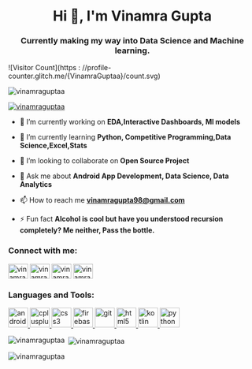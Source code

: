 <h1 align="center">Hi 👋, I'm Vinamra Gupta</h1>
<h3 align="center">Currently making my way into Data Science and Machine learning. </h3>
![Visitor Count](https : //profile-counter.glitch.me/{VinamraGuptaa}/count.svg)

<p align="left"> <img src="https://komarev.com/ghpvc/?username=vinamraguptaa&label=Profile%20views&color=0e75b6&style=flat" alt="vinamraguptaa" /> </p>

<p align="left"> <a href="https://github.com/ryo-ma/github-profile-trophy"><img src="https://github-profile-trophy.vercel.app/?username=vinamraguptaa" alt="vinamraguptaa" /></a> </p>

- 🔭 I’m currently working on **EDA,Interactive Dashboards, Ml models**

- 🌱 I’m currently learning **Python, Competitive Programming,Data Science,Excel,Stats**

- 👯 I’m looking to collaborate on **Open Source Project**

- 💬 Ask me about **Android App Development, Data Science, Data Analytics**

- 📫 How to reach me **vinamragupta98@gmail.com**

- ⚡ Fun fact **Alcohol is cool but have you understood recursion completely? Me neither, Pass the bottle.**

<h3 align="left">Connect with me:</h3>
<p align="left">
<a href="https://linkedin.com/in/vinamragupta" target="blank"><img align="center" src="https://cdn.jsdelivr.net/npm/simple-icons@3.0.1/icons/linkedin.svg" alt="vinamragupta" height="30" width="40" /></a>
<a href="https://stackoverflow.com/users/vinamragupta" target="blank"><img align="center" src="https://cdn.jsdelivr.net/npm/simple-icons@3.0.1/icons/stackoverflow.svg" alt="vinamragupta" height="30" width="40" /></a>
<a href="https://fb.com/vinamragupta" target="blank"><img align="center" src="https://cdn.jsdelivr.net/npm/simple-icons@3.0.1/icons/facebook.svg" alt="vinamragupta" height="30" width="40" /></a>
<a href="https://instagram.com/vinamra98" target="blank"><img align="center" src="https://cdn.jsdelivr.net/npm/simple-icons@3.0.1/icons/instagram.svg" alt="vinamra98" height="30" width="40" /></a>
</p>

<h3 align="left">Languages and Tools:</h3>
<p align="left"> <a href="https://developer.android.com" target="_blank"> <img src="https://devicons.github.io/devicon/devicon.git/icons/android/android-original-wordmark.svg" alt="android" width="40" height="40"/> </a> <a href="https://www.w3schools.com/cpp/" target="_blank"> <img src="https://devicons.github.io/devicon/devicon.git/icons/cplusplus/cplusplus-original.svg" alt="cplusplus" width="40" height="40"/> </a> <a href="https://www.w3schools.com/css/" target="_blank"> <img src="https://devicons.github.io/devicon/devicon.git/icons/css3/css3-original-wordmark.svg" alt="css3" width="40" height="40"/> </a> <a href="https://firebase.google.com/" target="_blank"> <img src="https://www.vectorlogo.zone/logos/firebase/firebase-icon.svg" alt="firebase" width="40" height="40"/> </a> <a href="https://git-scm.com/" target="_blank"> <img src="https://www.vectorlogo.zone/logos/git-scm/git-scm-icon.svg" alt="git" width="40" height="40"/> </a> <a href="https://www.w3.org/html/" target="_blank"> <img src="https://devicons.github.io/devicon/devicon.git/icons/html5/html5-original-wordmark.svg" alt="html5" width="40" height="40"/> </a> <a href="https://kotlinlang.org" target="_blank"> <img src="https://www.vectorlogo.zone/logos/kotlinlang/kotlinlang-icon.svg" alt="kotlin" width="40" height="40"/> </a> <a href="https://www.python.org" target="_blank"> <img src="https://devicons.github.io/devicon/devicon.git/icons/python/python-original.svg" alt="python" width="40" height="40"/> </a> </p>

<p><img align="left" src="https://github-readme-stats.vercel.app/api/top-langs?username=vinamraguptaa&show_icons=true&locale=en&layout=compact" alt="vinamraguptaa" /></p>

<p>&nbsp;<img align="center" src="https://github-readme-stats.vercel.app/api?username=vinamraguptaa&show_icons=true&locale=en" alt="vinamraguptaa" /></p>

<p><img align="center" src="https://github-readme-streak-stats.herokuapp.com/?user=vinamraguptaa&" alt="vinamraguptaa" /></p>

